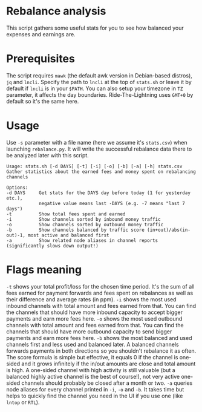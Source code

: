 # Rebalance analysis

This script gathers some useful stats for you to see how balanced your expenses and earnings are.

# Prerequisites

The script requires `mawk` (the default awk version in Debian-based distros), `jq` and `lncli`. Specify the path to `lncli` at the top of `stats.sh` or leave it by default if `lncli` is in your `$PATH`. You can also setup your timezone in `TZ` parameter, it affects the day boundaries. Ride-The-Lightning uses `GMT+0` by default so it's the same here.

# Usage

Use `-s` parameter with a file name (here we assume it's `stats.csv`) when launching `rebalance.py`. It will write the successful rebalance data there to be analyzed later with this script.

```
Usage: stats.sh [-d DAYS] [-t] [-i] [-o] [-b] [-a] [-h] stats.csv
Gather statistics about the earned fees and money spent on rebalancing channels

Options:
-d DAYS     Get stats for the DAYS day before today (1 for yesterday etc.),
            negative value means last -DAYS (e.g. -7 means "last 7 days")
-t          Show total fees spent and earned
-i          Show channels sorted by inbound money traffic
-o          Show channels sorted by outbound money traffic
-b          Show channels balanced by traffic score (in+out)/abs(in-out)-1, most active and balanced first
-a          Show related node aliases in channel reports (significantly slows down output!)
```

# Flags meaning

`-t` shows your total profit/loss for the chosen time period. It's the sum of all fees earned for payment forwards and fees spent on rebalances as well as their difference and average rates (in ppm).
`-i` shows the most used inbound channels with total amount and fees earned from that. You can find the channels that should have more inbound capacity to accept bigger payments and earn more fees here.
`-o` shows the most used outbound channels with total amount and fees earned from that. You can find the channels that should have more outbound capacity to send bigger payments and earn more fees here.
`-b` shows the most balanced and used channels first and less used and balanced later. A balanced channels forwards payments in both directions so you shouldn't rebalance it as often. The score formula is simple but effective, it equals 0 if the channel is one-sided and it grows infinitely if the in/out amounts are close and total amount is high. A one-sided channel with high activity is still valuable (but a balanced highly active channel is the best of course!), not very active one-sided channels should probably be closed after a month or two.
`-a` queries node aliases for every channel printed in `-i`, `-o` and `-b`. It takes time but helps to quickly find the channel you need in the UI if you use one (like `lntop` or `RTL`).